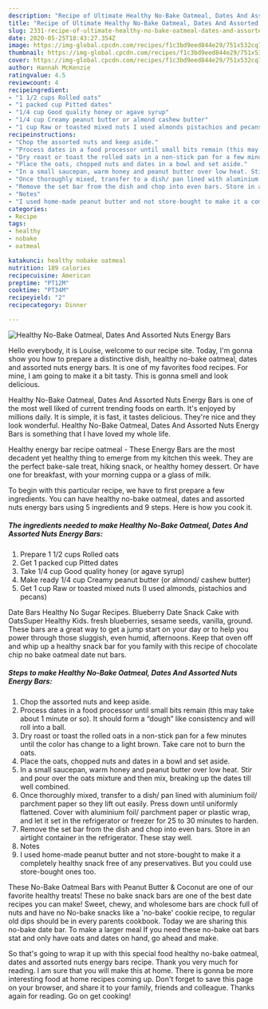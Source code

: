 ```yaml
---
description: "Recipe of Ultimate Healthy No-Bake Oatmeal, Dates And Assorted Nuts Energy Bars"
title: "Recipe of Ultimate Healthy No-Bake Oatmeal, Dates And Assorted Nuts Energy Bars"
slug: 2331-recipe-of-ultimate-healthy-no-bake-oatmeal-dates-and-assorted-nuts-energy-bars
date: 2020-05-25T18:43:27.354Z
image: https://img-global.cpcdn.com/recipes/f1c3bd9eed844e29/751x532cq70/healthy-no-bake-oatmeal-dates-and-assorted-nuts-energy-bars-recipe-main-photo.jpg
thumbnail: https://img-global.cpcdn.com/recipes/f1c3bd9eed844e29/751x532cq70/healthy-no-bake-oatmeal-dates-and-assorted-nuts-energy-bars-recipe-main-photo.jpg
cover: https://img-global.cpcdn.com/recipes/f1c3bd9eed844e29/751x532cq70/healthy-no-bake-oatmeal-dates-and-assorted-nuts-energy-bars-recipe-main-photo.jpg
author: Hannah McKenzie
ratingvalue: 4.5
reviewcount: 4
recipeingredient:
- "1 1/2 cups Rolled oats"
- "1 packed cup Pitted dates"
- "1/4 cup Good quality honey or agave syrup"
- "1/4 cup Creamy peanut butter or almond cashew butter"
- "1 cup Raw or toasted mixed nuts I used almonds pistachios and pecans"
recipeinstructions:
- "Chop the assorted nuts and keep aside."
- "Process dates in a food processor until small bits remain (this may take about 1 minute or so). It should form a “dough” like consistency and will roll into a ball."
- "Dry roast or toast the rolled oats in a non-stick pan for a few minutes until the color has change to a light brown. Take care not to burn the oats."
- "Place the oats, chopped nuts and dates in a bowl and set aside."
- "In a small saucepan, warm honey and peanut butter over low heat. Stir and pour over the oats mixture and then mix, breaking up the dates till well combined."
- "Once thoroughly mixed, transfer to a dish/ pan lined with aluminium foil/ parchment paper so they lift out easily. Press down until uniformly flattened. Cover with aluminium foil/ parchment paper or plastic wrap, and let it set in the refrigerator or freezer for 25 to 30 minutes to harden."
- "Remove the set bar from the dish and chop into even bars. Store in an airtight container in the refrigerator. These stay well."
- "Notes"
- "I used home-made peanut butter and not store-bought to make it a completely healthy snack free of any preservatives. But you could use store-bought ones too."
categories:
- Recipe
tags:
- healthy
- nobake
- oatmeal

katakunci: healthy nobake oatmeal 
nutrition: 189 calories
recipecuisine: American
preptime: "PT12M"
cooktime: "PT34M"
recipeyield: "2"
recipecategory: Dinner

---
```



![Healthy No-Bake Oatmeal, Dates And Assorted Nuts Energy Bars](https://img-global.cpcdn.com/recipes/f1c3bd9eed844e29/751x532cq70/healthy-no-bake-oatmeal-dates-and-assorted-nuts-energy-bars-recipe-main-photo.jpg)

Hello everybody, it is Louise, welcome to our recipe site. Today, I'm gonna show you how to prepare a distinctive dish, healthy no-bake oatmeal, dates and assorted nuts energy bars. It is one of my favorites food recipes. For mine, I am going to make it a bit tasty. This is gonna smell and look delicious.

Healthy No-Bake Oatmeal, Dates And Assorted Nuts Energy Bars is one of the most well liked of current trending foods on earth. It's enjoyed by millions daily. It is simple, it is fast, it tastes delicious. They're nice and they look wonderful. Healthy No-Bake Oatmeal, Dates And Assorted Nuts Energy Bars is something that I have loved my whole life.

Healthy energy bar recipe oatmeal - These Energy Bars are the most decadent yet healthy thing to emerge from my kitchen this week. They are the perfect bake-sale treat, hiking snack, or healthy homey dessert. Or have one for breakfast, with your morning cuppa or a glass of milk.


To begin with this particular recipe, we have to first prepare a few ingredients. You can have healthy no-bake oatmeal, dates and assorted nuts energy bars using 5 ingredients and 9 steps. Here is how you cook it.

<!--inarticleads1-->

##### The ingredients needed to make Healthy No-Bake Oatmeal, Dates And Assorted Nuts Energy Bars:

1. Prepare 1 1/2 cups Rolled oats
1. Get 1 packed cup Pitted dates
1. Take 1/4 cup Good quality honey (or agave syrup)
1. Make ready 1/4 cup Creamy peanut butter (or almond/ cashew butter)
1. Get 1 cup Raw or toasted mixed nuts (I used almonds, pistachios and pecans)


Date Bars Healthy No Sugar Recipes. Blueberry Date Snack Cake with OatsSuper Healthy Kids. fresh blueberries, sesame seeds, vanilla, ground. These bars are a great way to get a jump start on your day or to help you power through those sluggish, even humid, afternoons. Keep that oven off and whip up a healthy snack bar for you family with this recipe of chocolate chip no bake oatmeal date nut bars. 

<!--inarticleads2-->

##### Steps to make Healthy No-Bake Oatmeal, Dates And Assorted Nuts Energy Bars:

1. Chop the assorted nuts and keep aside.
1. Process dates in a food processor until small bits remain (this may take about 1 minute or so). It should form a “dough” like consistency and will roll into a ball.
1. Dry roast or toast the rolled oats in a non-stick pan for a few minutes until the color has change to a light brown. Take care not to burn the oats.
1. Place the oats, chopped nuts and dates in a bowl and set aside.
1. In a small saucepan, warm honey and peanut butter over low heat. Stir and pour over the oats mixture and then mix, breaking up the dates till well combined.
1. Once thoroughly mixed, transfer to a dish/ pan lined with aluminium foil/ parchment paper so they lift out easily. Press down until uniformly flattened. Cover with aluminium foil/ parchment paper or plastic wrap, and let it set in the refrigerator or freezer for 25 to 30 minutes to harden.
1. Remove the set bar from the dish and chop into even bars. Store in an airtight container in the refrigerator. These stay well.
1. Notes
1. I used home-made peanut butter and not store-bought to make it a completely healthy snack free of any preservatives. But you could use store-bought ones too.


These No-Bake Oatmeal Bars with Peanut Butter &amp; Coconut are one of our favorite healthy treats! These no bake snack bars are one of the best date recipes you can make! Sweet, chewy, and wholesome bars are chock full of nuts and have no No-bake snacks like a &#39;no-bake&#39; cookie recipe, to regular old dips should be in every parents cookbook. Today we are sharing this no-bake date bar. To make a larger meal If you need these no-bake oat bars stat and only have oats and dates on hand, go ahead and make. 

So that's going to wrap it up with this special food healthy no-bake oatmeal, dates and assorted nuts energy bars recipe. Thank you very much for reading. I am sure that you will make this at home. There is gonna be more interesting food at home recipes coming up. Don't forget to save this page on your browser, and share it to your family, friends and colleague. Thanks again for reading. Go on get cooking!
